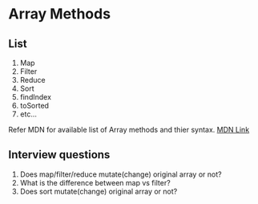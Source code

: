 # Array Methods

## List

1. Map
2. Filter
3. Reduce
4. Sort
5. findIndex
6. toSorted
7. etc...

Refer MDN for available list of Array methods and thier syntax.
[MDN Link](https://developer.mozilla.org/en-US/docs/Web/JavaScript/Reference/Global_Objects/Array)

## Interview questions

1. Does map/filter/reduce mutate(change) original array or not?
2. What is the difference between map vs filter?
3. Does sort mutate(change) original array or not?
